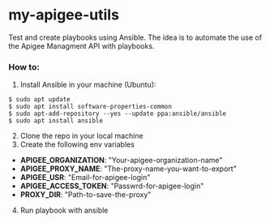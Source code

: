 # my-apigee-utils
Test and create playbooks using Ansible. The idea is to automate the use of the Apigee Managment API with playbooks.

### How to:
1. Install Ansible in your machine (Ubuntu):
```
$ sudo apt update
$ sudo apt install software-properties-common
$ sudo apt-add-repository --yes --update ppa:ansible/ansible
$ sudo apt install ansible
```
2. Clone the repo in your local machine
3. Create the following env variables

* __APIGEE_ORGANIZATION__: "Your-apigee-organization-name"
* __APIGEE_PROXY_NAME__: "The-proxy-name-you-want-to-export"
* __APIGEE_USR__: "Email-for-apigee-login"
* __APIGEE_ACCESS_TOKEN__: "Passwrd-for-apigee-login"
* __PROXY_DIR__: "Path-to-save-the-proxy"

4. Run playbook with ansible
